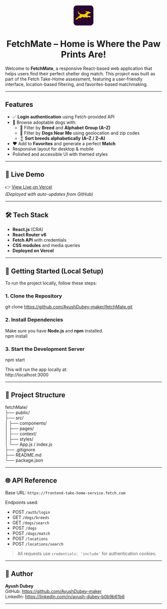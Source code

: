 <p align="center">
  <img src="public/fetchmate-icon.png" alt="FetchMate Logo" width="64" height="64"/>
</p>

<h1 align="center">FetchMate – Home is Where the Paw Prints Are!</h1>

Welcome to **FetchMate**, a responsive React-based web application that helps users find their perfect shelter dog match. This project was built as part of the Fetch Take-Home assessment, featuring a user-friendly interface, location-based filtering, and favorites-based matchmaking.

---

## Features

- ✅ **Login authentication** using Fetch-provided API
- 🐶 Browse adoptable dogs with:
  - 🔎 Filter by **Breed** and **Alphabet Group (A–Z)**
  - 📍 Filter by **Dogs Near Me** using geolocation and zip codes
  - ↕️ **Sort breeds alphabetically (A–Z / Z–A)**
- ❤️ Add to **Favorites** and generate a perfect **Match**
-  Responsive layout for desktop & mobile
-  Polished and accessible UI with themed styles

---

## 🔗 Live Demo

👉 [View Live on Vercel](https://fetch-mate-ten.vercel.app/)  
_(Deployed with auto-updates from GitHub)_

---

## 🛠 Tech Stack

- **React.js** (CRA)
- **React Router v6**
- **Fetch API** with credentials
- **CSS modules** and media queries
- **Deployed on Vercel**

---

## 🚀 Getting Started (Local Setup)

To run the project locally, follow these steps:

### 1. Clone the Repository  
git clone https://github.com/AyushDubey-maker/fetchMate.git  


### 2. Install Dependencies  
Make sure you have **Node.js** and **npm** installed.  
npm install

### 3. Start the Development Server  
npm start  

This will run the app locally at:  
http://localhost:3000

---
## 📁 Project Structure

fetchMate/  
├── public/  
├── src/  
│   ├── components/  
│   ├── pages/  
│   ├── context/  
│   ├── styles/  
│   └── App.js / index.js  
├── .gitignore  
├── README.md  
└── package.json

---

## 🌐 API Reference

Base URL: `https://frontend-take-home-service.fetch.com`

Endpoints used:
- POST `/auth/login`
- GET `/dogs/breeds`
- GET `/dogs/search`
- POST `/dogs`
- POST `/dogs/match`
- POST `/locations`
- POST `/locations/search`

> All requests use `credentials: 'include'` for authentication cookies.

---

## 👤 Author

**Ayush Dubey**  
GitHub: https://github.com/AyushDubey-maker  
LinkedIn: https://linkedin.com/in/ayush-dubey-b0b9b61b6

---

